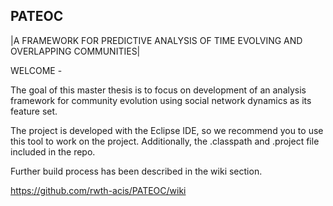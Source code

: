 PATEOC
------
|A FRAMEWORK FOR PREDICTIVE ANALYSIS OF TIME EVOLVING AND OVERLAPPING COMMUNITIES|


WELCOME - 


The goal of this master thesis is to focus on development of an analysis framework for community evolution using social network dynamics as its feature set. 

The project is developed with the Eclipse IDE, so we recommend you to use this tool to work on the project. Additionally, the .classpath and .project file included in the repo.

Further build process has been described in the wiki section.

https://github.com/rwth-acis/PATEOC/wiki


